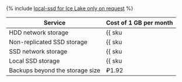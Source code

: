 {% include [local-ssd for Ice Lake only on request](../../_includes/ice-lake-local-ssd-note.md) %}

| Service | Cost of 1 GB per month |
| ----- | ----- |
| HDD network storage | {{ sku|RUB|mdb.cluster.network-hdd.mysql|month|string }} |
| Non-replicated SSD storage | {{ sku|RUB|mdb.cluster.network-ssd-nonreplicated.mysql|month|string }} |
| SSD network storage | {{ sku|RUB|mdb.cluster.network-nvme.mysql|month|string }} |
| Local SSD storage | {{ sku|RUB|mdb.cluster.local-nvme.mysql|month|string }} |
| Backups beyond the storage size | ₽1.92 |
